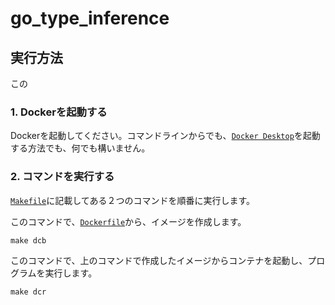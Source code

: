 # go_type_inference

## 実行方法

この

### **1. Dockerを起動する**

Dockerを起動してください。コマンドラインからでも、[`Docker Desktop`](https://www.docker.com/ja-jp/products/docker-desktop/)を起動する方法でも、何でも構いません。

### **2. コマンドを実行する**

[`Makefile`](./Makefile)に記載してある２つのコマンドを順番に実行します。

このコマンドで、[`Dockerfile`](./Dockerfile)から、イメージを作成します。
```md
make dcb
```

このコマンドで、上のコマンドで作成したイメージからコンテナを起動し、プログラムを実行します。
```md
make dcr
```
